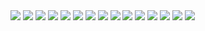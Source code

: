 <img src="1_20_2020_4_53_47AM.PNG">
<img src="1_20_2020_4_54_18AM.PNG">
<img src="1_20_2020_4_54_35AM.PNG">
<img src="1_20_2020_4_55_20AM.PNG">
<img src="1_20_2020_4_55_26AM.PNG">
<img src="1_20_2020_4_55_33AM.PNG">
<img src="1_20_2020_4_55_40AM.PNG">
<img src="1_20_2020_4_55_45AM.PNG">
<img src="1_20_2020_4_55_53AM.PNG">
<img src="1_20_2020_4_56_03AM.PNG">
<img src="1_20_2020_4_56_17AM.PNG">
<img src="1_20_2020_4_56_22AM.PNG">
<img src="1_20_2020_4_56_27AM.PNG">
<img src="1_20_2020_4_56_32AM.PNG">
<img src="1_20_2020_4_56_42AM.PNG">
